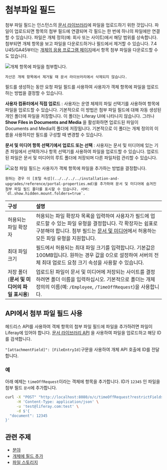 # 첨부파일 필드

첨부 파일 필드는 인스턴스의 [문서 라이브러리](../../../../system-administration/file-storage.md)에 파일을 업로드하기 위한 것입니다. 파일이 업로드되면 항목의 첨부 필드에 연결되며 각 필드는 한 번에 하나의 파일에만 연결할 수 있습니다. 파일은 개체 정의(예: 회사 또는 사이트)에서 해당 범위를 상속합니다. 첨부되면 개체 항목을 보고 파일을 다운로드하거나 필드에서 제거할 수 있습니다. 7.4 U45/GA45부터는 [개체의 응용 프로그램 페이지](../views/designing-object-views.md)에서 항목 첨부 파일을 다운로드할 수도 있습니다.

![개체 항목에 파일을 첨부합니다.](./attachment-fields/images/01.png)

```{important}
자산은 개체 항목에서 제거될 때 문서 라이브러리에서 삭제되지 않습니다.
```

필드를 생성하는 동안 요청 파일 필드를 사용하여 사용자가 객체 항목에 파일을 업로드하는 방법을 결정할 수 있습니다.

**사용자 컴퓨터에서 직접 업로드** : 사용자는 운영 체제의 파일 선택기를 사용하여 항목에 파일을 업로드할 수 있습니다. 기본적으로 이 방법은 첨부 파일 필드에 대해 자동 생성된 개인 폴더에 파일을 저장합니다. 이 폴더는 Liferay UI에 나타나지 않습니다. 그러나 **Show Files in Documents and Media** 을 활성화하면 업로드된 파일이 Documents and Media의 폴더에 저장됩니다. 기본적으로 이 폴더는 개체 정의의 이름을 사용하지만 필드를 구성할 때 변경할 수 있습니다.

**문서 및 미디어 항목 선택기에서 업로드 또는 선택** : 사용자는 문서 및 미디어에 있는 기존 파일에서 선택하거나 항목 선택기를 사용하여 파일을 업로드할 수 있습니다. 업로드된 파일은 문서 및 미디어의 루트 폴더에 저장되며 다른 파일처럼 관리할 수 있습니다.

![요청 파일 필드는 사용자가 객체 항목에 파일을 추가하는 방법을 결정합니다.](./attachment-fields/images/02.png)

```{note}
원하는 경우 이 [포털 속성](../../../../installation-and-upgrades/reference/portal-properties.md)을 추가하여 문서 및 미디어에 숨겨진 첨부 파일 필드 폴더를 표시할 수 있습니다. 서버: `dl.show.hidden.mount.folders=true`. 
```

| 구성 | 설명 |
| :--- | :--- |
| 허용되는 파일 확장자 | 허용되는 파일 확장자 목록을 입력하여 사용자가 필드에 업로드할 수 있는 파일 유형을 결정합니다. 각 확장자는 쉼표로 구분해야 합니다. 첨부 필드는 [문서 및 미디어](../../../../content-authoring-and-management/documents-and-media.md)에서 허용하는 모든 파일 유형을 지원합니다. |
| 최대 파일 크기 | 필드에서 허용되는 최대 파일 크기를 입력합니다. 기본값은 100MB입니다. 원하는 경우 값을 0으로 설정하여 서버의 전체 최대 업로드 요청 크기 속성을 사용할 수 있습니다. |
| 저장 폴더(**문서 및 미디어의 파일 표시용**) | 업로드된 파일이 문서 및 미디어에 저장되는 사이트를 결정하려면 폴더 이름을 입력하십시오. 기본적으로 폴더는 개체 정의의 이름(예: `/Employee`, `/TimeOffRequest`)을 사용합니다. |


## API에서 첨부 파일 필드 사용

헤드리스 API를 사용하여 객체 항목의 첨부 파일 필드에 파일을 추가하려면 파일이 Liferay에 있어야 합니다. [문서 라이브러리 API](../../../../content-authoring-and-management/documents-and-media/developer-guide/document-api-basics.md) 을 사용하여 파일을 업로드하고 해당 ID를 검색합니다.

`"[attachmentField]": [FileEntryId]`구문을 사용하여 개체 API 호출에 ID를 전달합니다.

### 예

아래 예제는 `timeOffRequest`이라는 객체에 항목을 추가합니다. ID가 `12345` 인 파일을 첨부 필드 `문서`에 추가합니다.

```bash
curl -X "POST" "http://localhost:8080/o/c/timeOffRequest?restrictFields=actions" \
     -H 'Content-Type: application/json' \
     -u 'test@liferay.com:test' \
     -d $'{
  "document": 12345
}'
```

## 관련 주제

* [분야](../fields.md)
* [개체에 필드 추가](./adding-fields-to-objects.md)
* [파일 스토리지](../../../../system-administration/file-storage.md)

